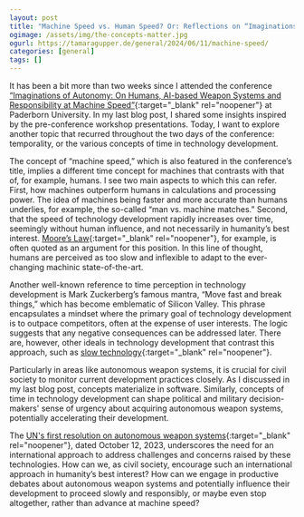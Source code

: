 ```yaml
---
layout: post
title: "Machine Speed vs. Human Speed? Or: Reflections on “Imaginations of Autonomy,” Part 2"
ogimage: /assets/img/the-concepts-matter.jpg
ogurl: https://tamaragupper.de/general/2024/06/11/machine-speed/
categories: [general]
tags: []
---
```


It has been a bit more than two weeks since I attended the conference [“Imaginations of Autonomy: On Humans, AI-based Weapon Systems and Responsibility at Machine Speed”](https://meaningfulhumancontrol.de/2024/04/11/konferenz-imaginations-of-autonomy-on-humans-ai-based-weapon-systems-and-responsibility-at-machine-speed-universitaet-paderborn-22-24-mai-2024/){:target="_blank" rel="noopener"} at Paderborn University. In my last blog post, I shared some insights inspired by the pre-conference workshop presentations. Today, I want to explore another topic that recurred throughout the two days of the conference: temporality, or the various concepts of time in technology development.

The concept of “machine speed,” which is also featured in the conference’s title, implies a different time concept for machines that contrasts with that of, for example, humans. I see two main aspects to which this can refer. First, how machines outperform humans in calculations and processing power. The idea of machines being faster and more accurate than humans underlies, for example, the so-called “man vs. machine matches.” Second, that the speed of technology development rapidly increases over time, seemingly without human influence, and not necessarily in humanity’s best interest. [Moore’s Law](https://en.wikipedia.org/wiki/Moore's_law){:target="_blank" rel="noopener"}, for example, is often quoted as an argument for this position. In this line of thought, humans are perceived as too slow and inflexible to adapt to the ever-changing machinic state-of-the-art. 

Another well-known reference to time perception in technology development is Mark Zuckerberg’s famous mantra, “Move fast and break things,” which has become emblematic of Silicon Valley. This phrase encapsulates a mindset where the primary goal of technology development is to outpace competitors, often at the expense of user interests. The logic suggests that any negative consequences can be addressed later. There are, however, other ideals in technology development that contrast this approach, such as [slow technology](https://link.springer.com/article/10.1007/PL00000019){:target="_blank" rel="noopener"}.

Particularly in areas like autonomous weapon systems, it is crucial for civil society to monitor current development practices closely. As I discussed in my last blog post, concepts materialize in software. Similarly, concepts of time in technology development can shape political and military decision-makers' sense of urgency about acquiring autonomous weapon systems, potentially accelerating their development.

The [UN's first resolution on autonomous weapon systems](https://undocs.org/Home/Mobile?FinalSymbol=A%2FC.1%2F78%2FL.56&Language=E&DeviceType=Desktop&LangRequested=False){:target="_blank" rel="noopener"}, dated October 12, 2023, underscores the need for an international approach to address challenges and concerns raised by these technologies. How can we, as civil society, encourage such an international approach in humanity’s best interest? How can we engage in productive debates about autonomous weapon systems and potentially influence their development to proceed slowly and responsibly, or maybe even stop altogether, rather than advance at machine speed? 
